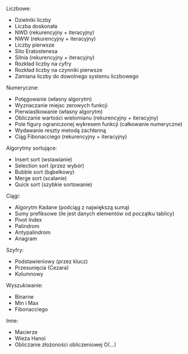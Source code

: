Liczbowe:
- Dzielniki liczby
- Liczba doskonała
- NWD (rekurencyjny + iteracyjny)
- NWW (rekurencyjny + iteracyjny)
- Liczby pierwsze
- Sito Eratostenesa
- Silnia (rekurencyjny + iteracyjny)
- Rozkład liczby na cyfry
- Rozkład liczby na czynniki pierwsze
- Zamiana liczby do dowolnego systemu liczbowego

Numeryczne:
- Potęgowanie (własny algorytm)
- Wyznaczanie miejsc zerowych funkcji
- Pierwiastkowanie (własny algorytm)
- Obliczanie wartości wielomianu (rekurencyjny + iteracyjny)
- Pole figury ograniczonej wykresem funkcji (całkowanie numeryczne)
- Wydawanie reszty metodą zachłanną
- Ciąg Fibonacciego (rekurencyjny + iteracyjny)

Algorytmy sortujące:
- Insert sort (wstawianie)
- Selection sort (przez wybór)
- Bubble sort (bąbelkowy)
- Merge sort (scalanie)
- Quick sort (szybkie sortowanie)

Ciągi:
- Algorytm Kadane (podciąg z największą sumą)
- Sumy prefiksowe (ile jest danych elementów od początku tablicy)
- Pivot Index
- Palindrom
- Antypalindrom
- Anagram

Szyfry:
- Podstawieniowy (przez klucz)
- Przesunięcia (Cezara)
- Kolumnowy

Wyszukiwanie:
- Binarne
- Min i Max
- Fibonacciego

Inne:
- Macierze
- Wieża Hanoi
- Obliczanie złożoności obliczeniowej O(...)